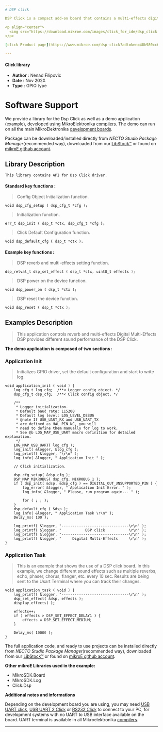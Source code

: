 ```yaml
---
# DSP click

DSP Click is a compact add-on board that contains a multi-effects digital signal processor. This board features the V1000, a complete multi-effects audio DSP with ultra-high quality audio performance in a rapid ‘time-to-market’ solution from Coolaudio. The V1000 includes its integrated RAM with 16 built-in multi-effects and reverb controlled via I/O pins or I2C interface. Combined with a low-cost A/D-D/A codec like the V4220, this Click board™ provides an ultra-low cost FX solution.

<p align="center">
  <img src="https://download.mikroe.com/images/click_for_ide/dsp_click.png" height=300px>
</p>

[click Product page](https://www.mikroe.com/dsp-click?adtoken=48b980cc0840208867ff3317ac2fc531db4a1dd7&ad=mikromanage&id_employee=33)

---
```



#### Click library

- **Author**        : Nenad Filipovic
- **Date**          : Nov 2020.
- **Type**          : GPIO type


# Software Support

We provide a library for the Dsp Click
as well as a demo application (example), developed using MikroElektronika
[compilers](https://www.mikroe.com/necto-studio).
The demo can run on all the main MikroElektronika [development boards](https://www.mikroe.com/development-boards).

Package can be downloaded/installed directly from *NECTO Studio Package Manager*(recommended way), downloaded from our [LibStock&trade;](https://libstock.mikroe.com) or found on [mikroE github account](https://github.com/MikroElektronika/mikrosdk_click_v2/tree/master/clicks).

## Library Description

```
This library contains API for Dsp Click driver.
```

#### Standard key functions :

> Config Object Initialization function.
```
void dsp_cfg_setup ( dsp_cfg_t *cfg );
```

> Initialization function.
```
err_t dsp_init ( dsp_t *ctx, dsp_cfg_t *cfg );
```

> Click Default Configuration function.
```
void dsp_default_cfg ( dsp_t *ctx );
```

#### Example key functions :

> DSP reverb and multi-effects setting function.
```
dsp_retval_t dsp_set_effect ( dsp_t *ctx, uint8_t effects );
```

> DSP power on the device function.
```
void dsp_power_on ( dsp_t *ctx );
```

> DSP reset the device function.
```
void dsp_reset ( dsp_t *ctx );
```

## Examples Description

> This application controls reverb and multi-effects Digital Multi-Effects DSP 
> provides different sound performance of the DSP Click.

**The demo application is composed of two sections :**

### Application Init

> Initializes GPIO driver, set the default configuration and start to write log.

```
void application_init ( void ) {
    log_cfg_t log_cfg;  /**< Logger config object. */
    dsp_cfg_t dsp_cfg;  /**< Click config object. */

    /** 
     * Logger initialization.
     * Default baud rate: 115200
     * Default log level: LOG_LEVEL_DEBUG
     * @note If USB_UART_RX and USB_UART_TX 
     * are defined as HAL_PIN_NC, you will 
     * need to define them manually for log to work. 
     * See @b LOG_MAP_USB_UART macro definition for detailed explanation.
     */
    LOG_MAP_USB_UART( log_cfg );
    log_init( &logger, &log_cfg );
    log_printf( &logger, "\r\n" );
    log_info( &logger, " Application Init " );

    // Click initialization.

    dsp_cfg_setup( &dsp_cfg );
    DSP_MAP_MIKROBUS( dsp_cfg, MIKROBUS_1 );
    if ( dsp_init( &dsp, &dsp_cfg ) == DIGITAL_OUT_UNSUPPORTED_PIN ) {
        log_error( &logger, " Application Init Error. " );
        log_info( &logger, " Please, run program again... " );

        for ( ; ; );
    }
    dsp_default_cfg ( &dsp );   
    log_info( &logger, " Application Task \r\n" );
    Delay_ms( 100 );
    
    log_printf( &logger, "-------------------------------\r\n" );
    log_printf( &logger, "           DSP click           \r\n" );
    log_printf( &logger, "-------------------------------\r\n" );
    log_printf( &logger, "     Digital Multi-Effects     \r\n" );
}
```

### Application Task

> This is an example that shows the use of a DSP click board.
> In this example, we change different sound effects
> such as multiple reverbs, echo, phaser, chorus, flanger, etc. every 10 sec.
> Results are being sent to the Usart Terminal where you can track their changes.

```
void application_task ( void ) {
    log_printf( &logger, "-------------------------------\r\n" );
    dsp_set_effect( &dsp, effects );
    display_effects( );
    
    effects++;
    if ( effects > DSP_SET_EFFECT_DELAY1 ) {
        effects = DSP_SET_EFFECT_MEDIUM;
    }

    Delay_ms( 10000 );  
}
```

The full application code, and ready to use projects can be installed directly from *NECTO Studio Package Manager*(recommended way), downloaded from our [LibStock&trade;](https://libstock.mikroe.com) or found on [mikroE github account](https://github.com/MikroElektronika/mikrosdk_click_v2/tree/master/clicks).

**Other mikroE Libraries used in the example:**

- MikroSDK.Board
- MikroSDK.Log
- Click.Dsp

**Additional notes and informations**

Depending on the development board you are using, you may need
[USB UART click](https://www.mikroe.com/usb-uart-click),
[USB UART 2 Click](https://www.mikroe.com/usb-uart-2-click) or
[RS232 Click](https://www.mikroe.com/rs232-click) to connect to your PC, for
development systems with no UART to USB interface available on the board. UART
terminal is available in all Mikroelektronika
[compilers](https://shop.mikroe.com/compilers).

---

